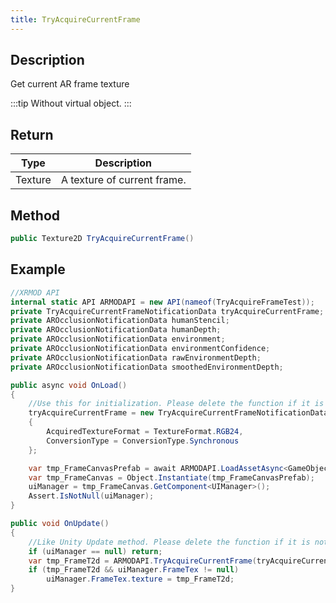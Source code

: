 ```yaml
---
title: TryAcquireCurrentFrame
---
```


## Description

Get current AR frame texture

:::tip
Without virtual object.
:::

## Return

| Type                                           | Description                 |
| ---------------------------------------------- | --------------------------- |
| <highlight color="#AADAFB">Texture</highlight> | A texture of current frame. |

## Method

```cs
public Texture2D TryAcquireCurrentFrame()
```

## Example

```cs
//XRMOD API
internal static API ARMODAPI = new API(nameof(TryAcquireFrameTest));
private TryAcquireCurrentFrameNotificationData tryAcquireCurrentFrame;
private AROcclusionNotificationData humanStencil;
private AROcclusionNotificationData humanDepth;
private AROcclusionNotificationData environment;
private AROcclusionNotificationData environmentConfidence;
private AROcclusionNotificationData rawEnvironmentDepth;
private AROcclusionNotificationData smoothedEnvironmentDepth;

public async void OnLoad()
{
    //Use this for initialization. Please delete the function if it is not used
    tryAcquireCurrentFrame = new TryAcquireCurrentFrameNotificationData
    {
        AcquiredTextureFormat = TextureFormat.RGB24,
        ConversionType = ConversionType.Synchronous
    };

    var tmp_FrameCanvasPrefab = await ARMODAPI.LoadAssetAsync<GameObject>("FrameCanvas");
    var tmp_FrameCanvas = Object.Instantiate(tmp_FrameCanvasPrefab);
    uiManager = tmp_FrameCanvas.GetComponent<UIManager>();
    Assert.IsNotNull(uiManager);
}

public void OnUpdate()
{
    //Like Unity Update method. Please delete the function if it is not used
    if (uiManager == null) return;
    var tmp_FrameT2d = ARMODAPI.TryAcquireCurrentFrame(tryAcquireCurrentFrame);
    if (tmp_FrameT2d && uiManager.FrameTex != null)
        uiManager.FrameTex.texture = tmp_FrameT2d;
}
```
